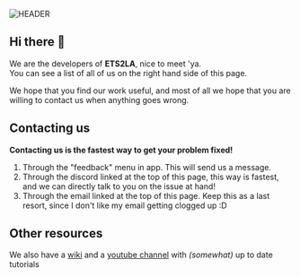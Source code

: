 ![HEADER](https://capsule-render.vercel.app/api?type=waving&height=250&color=gradient&text=ETS2LA&textBg=false&animation=fadeIn&fontAlign=50&fontAlignY=43&rotate=0&fontSize=80&desc=For%20ETS2%20And%20ATS)

## Hi there 👋

We are the developers of **ETS2LA**, nice to meet 'ya.  
You can see a list of all of us on the right hand side of this page.  

We hope that you find our work useful, and most of all we hope that you are willing to contact us when anything goes wrong.  

## Contacting us

**Contacting us is the fastest way to get your problem fixed!**  
1. Through the "feedback" menu in app. This will send us a message.
2. Through the discord linked at the top of this page, this way is fastest, and we can directly talk to you on the issue at hand!
3. Through the email linked at the top of this page. Keep this as a last resort, since I don't like my email getting clogged up :D

## Other resources

We also have a [wiki](https://wiki.ets2la.com/) and a [youtube channel](https://www.youtube.com/@Tumppi066/videos) with *(somewhat)* up to date tutorials

<!--

**Here are some ideas to get you started:**

🙋‍♀️ A short introduction - what is your organization all about?
🌈 Contribution guidelines - how can the community get involved?
👩‍💻 Useful resources - where can the community find your docs? Is there anything else the community should know?
🍿 Fun facts - what does your team eat for breakfast?
🧙 Remember, you can do mighty things with the power of [Markdown](https://docs.github.com/github/writing-on-github/getting-started-with-writing-and-formatting-on-github/basic-writing-and-formatting-syntax)
-->
